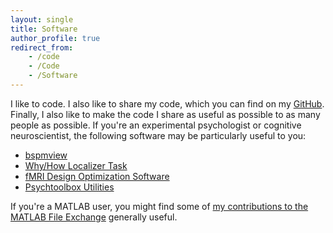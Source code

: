 ```yaml
---
layout: single
title: Software
author_profile: true
redirect_from:
    - /code
    - /Code
    - /Software
---
```


I like to code. I also like to share my code, which you can find on my [GitHub](https://github.com/spunt?tab=repositories). Finally, I also like to make the code I share as useful as possible to as many people as possible. If you're an experimental psychologist or cognitive neuroscientist, the following software may be particularly useful to you:

- [bspmview](bspmview)
- [Why/How Localizer Task](http://spunt.github.io/whyhowlocalizer)
- [fMRI Design Optimization Software](http://spunt.github.io/easy-optimize-x)
- [Psychtoolbox Utilities](http://spunt.github.io/ptb-utilities)

If you're a MATLAB user, you might find some of [my contributions to the MATLAB File Exchange](https://www.mathworks.com/matlabcentral/profile/authors/3893829-bob-spunt) generally useful.
